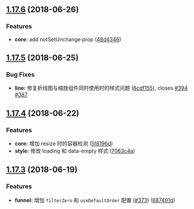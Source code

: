 <a name="1.17.6"></a>
## [1.17.6](https://github.com/ElemeFE/v-charts/compare/v1.17.5...v1.17.6) (2018-06-26)


### Features

* **core:** add notSetUnchange prop ([48d4346](https://github.com/ElemeFE/v-charts/commit/48d4346))



<a name="1.17.5"></a>
## [1.17.5](https://github.com/ElemeFE/v-charts/compare/v1.17.4...v1.17.5) (2018-06-25)


### Bug Fixes

* **line:** 修复折线图与缩放组件同时使用时的样式问题 ([6cdf155](https://github.com/ElemeFE/v-charts/commit/6cdf155)), closes [#394](https://github.com/ElemeFE/v-charts/issues/394) [#387](https://github.com/ElemeFE/v-charts/issues/387)



<a name="1.17.4"></a>
## [1.17.4](https://github.com/ElemeFE/v-charts/compare/v1.17.3...v1.17.4) (2018-06-22)


### Features

* **core:** 增加 resize 时的容器检测 ([5f8196d](https://github.com/ElemeFE/v-charts/commit/5f8196d))
* **style:** 修改 loading 和 data-empty 样式 ([7063c4a](https://github.com/ElemeFE/v-charts/commit/7063c4a))



<a name="1.17.3"></a>
## [1.17.3](https://github.com/ElemeFE/v-charts/compare/v1.17.2...v1.17.3) (2018-06-19)


### Features

* **funnel:** 增加 `filterZero` 和 `useDefaultOrder` 配置 ([#373](https://github.com/ElemeFE/v-charts/issues/373)) ([687491d](https://github.com/ElemeFE/v-charts/commit/687491d))
